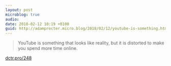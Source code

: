 ```yaml
---
layout: post
microblog: true
audio: 
date: 2018-02-12 10:19 +0100
guid: http://adamprocter.micro.blog/2018/02/12/youtube-is-something.html
---
```

> YouTube is something that looks like reality, but it is distorted to make you spend more time online. 

[dctr.pro/248](http://dctr.pro/248)
